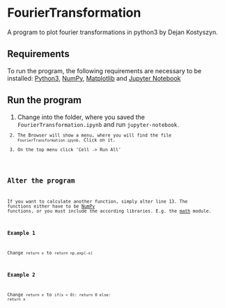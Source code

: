 # FourierTransformation
A program to plot fourier transformations in python3 by Dejan Kostyszyn.
## Requirements
To run the program, the following requirements are necessary to be installed:
[Python3](https://www.python.org/Python3), [NumPy](http://www.numpy.org/), [Matplotlib](https://matplotlib.org/) and [Jupyter Notebook](https://jupyter.org/) 
## Run the program
1. Change into the folder, where you saved the <code>FourierTransformation.ipynb</code> and run <code>jupyter-notebook<code>.
2. The Browser will show a menu, where you will find the file <code>FourierTransformation.ipynb</code>. Click on it.
3. On the top menu click 'Cell -> Run All'
## Alter the program
If you want to calculate another function, simply alter line 13. The functions either have to be [NumPy](http://www.numpy.org/) functions, or you must include the according libraries. E.g. the [math](https://docs.python.org/3/library/math.html) module.
### Example 1
Change
<code>return x</code>
to
<code>return np.exp(-x)</code>
### Example 2
Change
<code>return x</code>
to
<code>if(x < 0):
        return 0
    else:
        return x</code>
